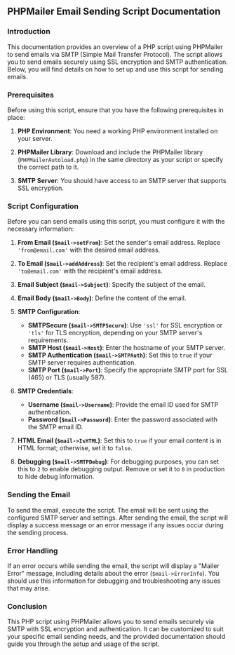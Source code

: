 ## PHPMailer Email Sending Script Documentation

### Introduction

This documentation provides an overview of a PHP script using PHPMailer to send emails via SMTP (Simple Mail Transfer Protocol). The script allows you to send emails securely using SSL encryption and SMTP authentication. Below, you will find details on how to set up and use this script for sending emails.

### Prerequisites

Before using this script, ensure that you have the following prerequisites in place:

1. **PHP Environment**: You need a working PHP environment installed on your server.

2. **PHPMailer Library**: Download and include the PHPMailer library (`PHPMailerAutoload.php`) in the same directory as your script or specify the correct path to it.

3. **SMTP Server**: You should have access to an SMTP server that supports SSL encryption.

### Script Configuration

Before you can send emails using this script, you must configure it with the necessary information:

1. **From Email (`$mail->setFrom`)**: Set the sender's email address. Replace `'from@email.com'` with the desired email address.

2. **To Email (`$mail->addAddress`)**: Set the recipient's email address. Replace `'to@email.com'` with the recipient's email address.

3. **Email Subject (`$mail->Subject`)**: Specify the subject of the email.

4. **Email Body (`$mail->Body`)**: Define the content of the email.

5. **SMTP Configuration**:
   - **SMTPSecure (`$mail->SMTPSecure`)**: Use `'ssl'` for SSL encryption or `'tls'` for TLS encryption, depending on your SMTP server's requirements.
   - **SMTP Host (`$mail->Host`)**: Enter the hostname of your SMTP server.
   - **SMTP Authentication (`$mail->SMTPAuth`)**: Set this to `true` if your SMTP server requires authentication.
   - **SMTP Port (`$mail->Port`)**: Specify the appropriate SMTP port for SSL (465) or TLS (usually 587).

6. **SMTP Credentials**:
   - **Username (`$mail->Username`)**: Provide the email ID used for SMTP authentication.
   - **Password (`$mail->Password`)**: Enter the password associated with the SMTP email ID.

7. **HTML Email (`$mail->IsHTML`)**: Set this to `true` if your email content is in HTML format; otherwise, set it to `false`.

8. **Debugging (`$mail->SMTPDebug`)**: For debugging purposes, you can set this to `2` to enable debugging output. Remove or set it to `0` in production to hide debug information.

### Sending the Email

To send the email, execute the script. The email will be sent using the configured SMTP server and settings. After sending the email, the script will display a success message or an error message if any issues occur during the sending process.

### Error Handling

If an error occurs while sending the email, the script will display a "Mailer Error" message, including details about the error (`$mail->ErrorInfo`). You should use this information for debugging and troubleshooting any issues that may arise.

### Conclusion

This PHP script using PHPMailer allows you to send emails securely via SMTP with SSL encryption and authentication. It can be customized to suit your specific email sending needs, and the provided documentation should guide you through the setup and usage of the script.